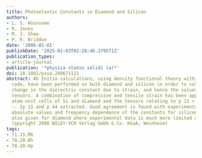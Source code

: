 ```yaml
---
title: Photoelastic Constants in Diamond and Silicon
authors:
- L. S. Hounsome
- R. Jones
- M. J. Shaw
- P. R. Briddon
date: '2006-01-01'
publishDate: '2025-01-03T02:26:46.179571Z'
publication_types:
- article-journal
publication: '*physica status solidi (a)*'
doi: 10.1002/pssa.200671121
abstract: Ab Initio calculations, using density functional theory within the AIMPRO
  code, have been performed on bulk diamond and silicon in order to calculate the
  change in the dielectric constant due to strain, and hence the values of the photoelastic
  tensors. A combination of compressive and tensile strain has been applied to two
  atom unit cells of Si and diamond and the tensors relating to p 11 + 2p 12, p 12
  -- 2p 11 and p 44 extracted. Good agreement is found with experimental results for
  absolute values and frequency dependence of the constants for silicon. Results are
  also given for diamond where experimental data is much more limited and scattered.
  (o̧pyright 2006 WILEY-VCH Verlag GmbH & Co. KGaA, Weinheim)
tags:
- 71.15.Mb
- 78.20.Bh
- 78.20.Hp
---
```

